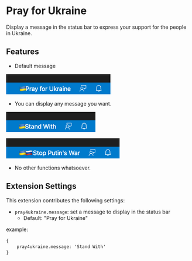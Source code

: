 # Pray for Ukraine

Display a message in the status bar to express your support for the people in Ukraine.

## Features

- Default message

![Example1](./images/example-1.png)

- You can display any message you want.

![Example2](./images/example-2.png)

![Example3](./images/example-3.png)

- No other functions whatsoever.

## Extension Settings

This extension contributes the following settings:

* `pray4ukraine.message`: set a message to display in the status bar
    - Default: "Pray for Ukraine"

example:

```
{
    pray4ukraine.message: 'Stand With'
}
```
